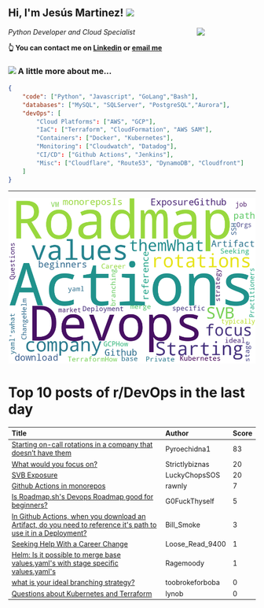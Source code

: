 <!--
**jmartinezl/jmartinezl** is a ✨ _special_ ✨ repository because its `README.md` (this file) appears on your GitHub profile.

Here are some ideas to get you started:

- 🔭 I’m currently working on ...
- 🌱 I’m currently learning ...
- 👯 I’m looking to collaborate on ...
- 🤔 I’m looking for help with ...
- 💬 Ask me about ...
- 📫 How to reach me: ...
- 😄 Pronouns: ...
- ⚡ Fun fact: ...
-->

<h2>Hi, I'm Jesús Martinez! <img src="https://media.giphy.com/media/WUlplcMpOCEmTGBtBW/giphy.gif" width="30"> </h2>
<img align='right' src="https://media.giphy.com/media/NytMLKyiaIh6VH9SPm/giphy.gif" width="120">
<p><em>Python Developer and Cloud Specialist
</em></p>

**👆 You can contact me on [Linkedin](https://www.linkedin.com/in/jes%C3%BAs-martinez-2b7b10104/) or [email me](mailto:jesus.mtz.lorenzo@gmail.com)**

### <img src="https://media.giphy.com/media/VgCDAzcKvsR6OM0uWg/giphy.gif" width="50"> A little more about me...  

```json
{
    "code": ["Python", "Javascript", "GoLang","Bash"],
    "databases": ["MySQL", "SQLServer", "PostgreSQL","Aurora"],
    "devOps": [
        "Cloud Platforms": ["AWS", "GCP"],
        "IaC": ["Terraform", "CloudFormation", "AWS SAM"],
        "Containers": ["Docker", "Kubernetes"],
        "Monitoring": ["Cloudwatch", "Datadog"],
        "CI/CD": ["Github Actions", "Jenkins"],
        "Misc": ["Cloudflare", "Route53", "DynamoDB", "Cloudfront"]
    ]
}
```
---

![Wordcloud](./cloud.png)

# Top 10 posts of r/DevOps in the last day

| Title | Author | Score |
|:---|:---|:---|
| [Starting on-call rotations in a company that doesn’t have them](https://www.reddit.com/r/devops/comments/11oqf0g/starting_oncall_rotations_in_a_company_that/) | Pyroechidna1 | 83 |
| [What would you focus on?](https://www.reddit.com/r/devops/comments/11omqyx/what_would_you_focus_on/) | Strictlybiznas | 20 |
| [SVB Exposure](https://www.reddit.com/r/devops/comments/11oy9ue/svb_exposure/) | LuckyChopsSOS | 20 |
| [Github Actions in monorepos](https://www.reddit.com/r/devops/comments/11p1fp4/github_actions_in_monorepos/) | rawnly | 7 |
| [Is Roadmap.sh's Devops Roadmap good for beginners?](https://www.reddit.com/r/devops/comments/11oj8ka/is_roadmapshs_devops_roadmap_good_for_beginners/) | G0FuckThyself | 5 |
| [In Github Actions, when you download an Artifact, do you need to reference it's path to use it in a Deployment?](https://www.reddit.com/r/devops/comments/11oiv98/in_github_actions_when_you_download_an_artifact/) | Bill_Smoke | 3 |
| [Seeking Help With a Career Change](https://www.reddit.com/r/devops/comments/11oqg1f/seeking_help_with_a_career_change/) | Loose_Read_9400 | 1 |
| [Helm: Is it possible to merge base values.yaml's with stage specific values.yaml's](https://www.reddit.com/r/devops/comments/11otrnc/helm_is_it_possible_to_merge_base_valuesyamls/) | Ragemoody | 1 |
| [what is your ideal branching strategy?](https://www.reddit.com/r/devops/comments/11oroqf/what_is_your_ideal_branching_strategy/) | toobrokeforboba | 0 |
| [Questions about Kubernetes and Terraform](https://www.reddit.com/r/devops/comments/11p9mns/questions_about_kubernetes_and_terraform/) | lynob | 0 |
